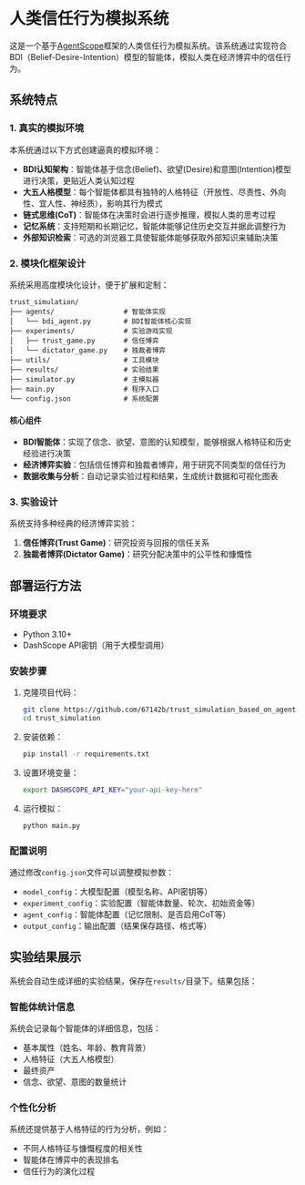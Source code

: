 # 人类信任行为模拟系统

这是一个基于[AgentScope](https://github.com/agentscope-ai/agentscope)框架的人类信任行为模拟系统。该系统通过实现符合BDI（Belief-Desire-Intention）模型的智能体，模拟人类在经济博弈中的信任行为。

## 系统特点

### 1. 真实的模拟环境

本系统通过以下方式创建逼真的模拟环境：

- **BDI认知架构**：智能体基于信念(Belief)、欲望(Desire)和意图(Intention)模型进行决策，更贴近人类认知过程
- **大五人格模型**：每个智能体都具有独特的人格特征（开放性、尽责性、外向性、宜人性、神经质），影响其行为模式
- **链式思维(CoT)**：智能体在决策时会进行逐步推理，模拟人类的思考过程
- **记忆系统**：支持短期和长期记忆，智能体能够记住历史交互并据此调整行为
- **外部知识检索**：可选的浏览器工具使智能体能够获取外部知识来辅助决策

### 2. 模块化框架设计

系统采用高度模块化设计，便于扩展和定制：

```
trust_simulation/
├── agents/                 # 智能体实现
│   └── bdi_agent.py        # BDI智能体核心实现
├── experiments/            # 实验游戏实现
│   ├── trust_game.py       # 信任博弈
│   └── dictator_game.py    # 独裁者博弈
├── utils/                  # 工具模块
├── results/                # 实验结果
├── simulator.py            # 主模拟器
├── main.py                 # 程序入口
└── config.json             # 系统配置
```

#### 核心组件

- **BDI智能体**：实现了信念、欲望、意图的认知模型，能够根据人格特征和历史经验进行决策
- **经济博弈实验**：包括信任博弈和独裁者博弈，用于研究不同类型的信任行为
- **数据收集与分析**：自动记录实验过程和结果，生成统计数据和可视化图表

### 3. 实验设计

系统支持多种经典的经济博弈实验：

1. **信任博弈(Trust Game)**：研究投资与回报的信任关系
2. **独裁者博弈(Dictator Game)**：研究分配决策中的公平性和慷慨性

## 部署运行方法

### 环境要求

- Python 3.10+
- DashScope API密钥（用于大模型调用）

### 安装步骤

1. 克隆项目代码：
   ```bash
   git clone https://github.com/67142b/trust_simulation_based_on_agentscope.git
   cd trust_simulation
   ```

2. 安装依赖：
   ```bash
   pip install -r requirements.txt
   ```

3. 设置环境变量：
   ```bash
   export DASHSCOPE_API_KEY="your-api-key-here"
   ```

4. 运行模拟：
   ```bash
   python main.py
   ```

### 配置说明

通过修改`config.json`文件可以调整模拟参数：

- `model_config`：大模型配置（模型名称、API密钥等）
- `experiment_config`：实验配置（智能体数量、轮次、初始资金等）
- `agent_config`：智能体配置（记忆限制、是否启用CoT等）
- `output_config`：输出配置（结果保存路径、格式等）

## 实验结果展示

系统会自动生成详细的实验结果，保存在`results/`目录下。结果包括：

### 智能体统计信息

系统会记录每个智能体的详细信息，包括：
- 基本属性（姓名、年龄、教育背景）
- 人格特征（大五人格模型）
- 最终资产
- 信念、欲望、意图的数量统计

### 个性化分析

系统还提供基于人格特征的行为分析，例如：
- 不同人格特征与慷慨程度的相关性
- 智能体在博弈中的表现排名
- 信任行为的演化过程
